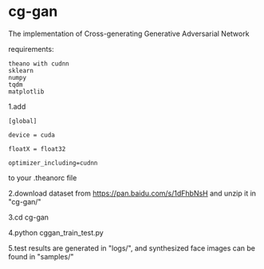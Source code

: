 # cg-gan
The implementation of Cross-generating Generative Adversarial Network

requirements:

    theano with cudnn
    sklearn
    numpy
    tqdm
    matplotlib
    
1.add

    [global]
    
    device = cuda
    
    floatX = float32
    
    optimizer_including=cudnn
  
  to your .theanorc file

2.download dataset from https://pan.baidu.com/s/1dFhbNsH and unzip it in "cg-gan/"

3.cd cg-gan 

4.python cggan_train_test.py

5.test results are generated in "logs/", and synthesized face images can be found in "samples/"  
